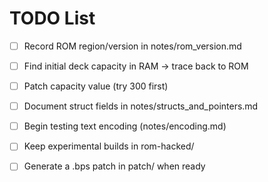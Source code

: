 # TODO List

- [ ] Record ROM region/version in notes/rom_version.md
- [ ] Find initial deck capacity in RAM → trace back to ROM
- [ ] Patch capacity value (try 300 first)
- [ ] Document struct fields in notes/structs_and_pointers.md
- [ ] Begin testing text encoding (notes/encoding.md)
- [ ] Keep experimental builds in rom-hacked/
- [ ] Generate a .bps patch in patch/ when ready

